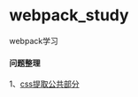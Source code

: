 # webpack_study
webpack学习

#### 问题整理
1、[css提取公共部分](https://github.com/smallmonsters/webpack_study/issues/2)
